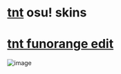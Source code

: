 # [tnt](https://osu.ppy.sh/users/16803668) osu! skins

# [tnt funorange edit](https://www.mediafire.com/file/45koapd3hu9o1yd/tntfunorange.osk/file)
![image](https://user-images.githubusercontent.com/37017946/180619676-36c31750-dd63-41eb-8ed9-9ad2545ebfb4.png)
